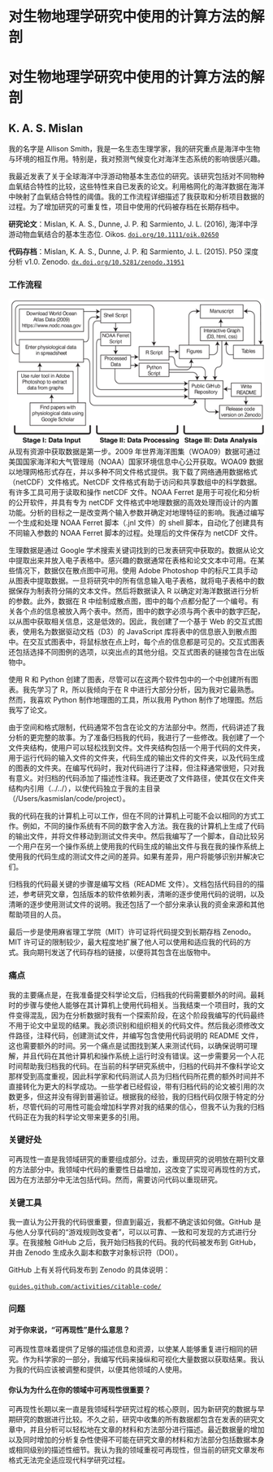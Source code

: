 # 对生物地理学研究中使用的计算方法的解剖

# 对生物地理学研究中使用的计算方法的解剖

## K. A. S. Mislan

我的名字是 Allison Smith，我是一名生态生理学家，我的研究重点是海洋中生物与环境的相互作用。特别是，我对预测气候变化对海洋生态系统的影响很感兴趣。

我最近发表了关于全球海洋中浮游动物基本生态位的研究。该研究包括对不同物种血氧结合特性的比较，这些特性来自已发表的论文。利用格网化的海洋数据在海洋中映射了血氧结合特性的阈值。我的工作流程详细描述了我获取和分析项目数据的过程。为了增加研究的可重复性，项目中使用的代码被存档在长期存档中。

**研究论文**：Mislan, K. A. S., Dunne, J. P. 和 Sarmiento, J. L. (2016), 海洋中浮游动物血氧结合的基本生态位. Oikos. [`doi.org/10.1111/oik.02650`](https://doi.org/10.1111/oik.02650)

**代码存档**：Mislan, K. A. S., Dunne, J. P. 和 Sarmiento, J. L. (2015). P50 深度分析 v1.0\. Zenodo. [`dx.doi.org/10.5281/zenodo.31951`](http://dx.doi.org/10.5281/zenodo.31951)

### 工作流程

![图表](img/kasmislan.png) 从现有资源中获取数据是第一步。2009 年世界海洋图集（WOA09）数据可通过美国国家海洋和大气管理局（NOAA）国家环境信息中心公开获取。WOA09 数据以地理网格形式存在，并以多种不同文件格式提供。我下载了网络通用数据格式（netCDF）文件格式。NetCDF 文件格式有助于访问和共享数组中的科学数据。有许多工具可用于读取和操作 netCDF 文件。NOAA Ferret 是用于可视化和分析的公开软件，并具有专为 netCDF 文件格式中地理数据的高效处理而设计的内置功能。分析的目标之一是改变两个输入参数并确定对地理特征的影响。我通过编写一个生成和处理 NOAA Ferret 脚本（.jnl 文件）的 shell 脚本，自动化了创建具有不同输入参数的 NOAA Ferret 脚本的过程。处理后的文件保存为 netCDF 文件。

生理数据是通过 Google 学术搜索关键词找到的已发表研究中获取的。数据从论文中提取出来并放入电子表格中。感兴趣的数据通常在表格和论文文本中可用。在某些情况下，数据仅在散点图中可用。使用 Adobe Photoshop 中的标尺工具手动从图表中提取数据。一旦将研究中的所有信息输入电子表格，就将电子表格中的数据保存为制表符分隔的文本文件。然后将数据读入 R 以确定对海洋数据进行分析的参数。此外，数据在 R 中绘制成散点图，图中的每个点都分配了一个编号。有关各个点的信息被放入两个表中。然而，图中的数字必须与两个表中的数字匹配，以从图中获取相关信息，这是低效的。因此，我创建了一个基于 Web 的交互式图表，使用名为数据驱动文档（D3）的 JavaScript 库将表中的信息嵌入到散点图中。在交互式图表中，将鼠标放在点上时，每个点的信息都是可见的。交互式图表还包括选择不同图例的选项，以突出点的其他分组。交互式图表的链接包含在出版物中。

使用 R 和 Python 创建了图表，尽管可以在这两个软件包中的一个中创建所有图表。我先学习了 R，所以我倾向于在 R 中进行大部分分析，因为我对它最熟悉。然而，我喜欢 Python 制作地理图的工具，所以我用 Python 制作了地理图。然后我写了论文。

由于空间和格式限制，代码通常不包含在论文的方法部分中。然而，代码讲述了我分析的更完整的故事。为了准备归档我的代码，我进行了一些修改。我创建了一个文件夹结构，使用户可以轻松找到文件。文件夹结构包括一个用于代码的文件夹，用于运行代码的输入文件的文件夹，代码生成的输出文件的文件夹，以及代码生成的图表的文件夹。在编写代码时，我对代码进行了注释，但注释通常很短，只对我有意义。对归档的代码添加了描述性注释。我还更改了文件路径，使其仅在文件夹结构内引用（../../），以使代码独立于我的主目录（/Users/kasmislan/code/project）。

我的代码在我的计算机上可以工作，但在不同的计算机上可能不会以相同的方式工作。例如，不同的操作系统有不同的数字舍入方法。我在我的计算机上生成了代码的输出文件，并将文件移动到测试文件夹中。然后我编写了一个脚本，自动比较另一个用户在另一个操作系统上使用我的代码生成的输出文件与我在我的操作系统上使用我的代码生成的测试文件之间的差异。如果有差异，用户将能够识别并解决它们。

归档我的代码最关键的步骤是编写文档（README 文件）。文档包括代码目的的描述，参考研究文章，包括版本的软件依赖列表，清晰的逐步使用代码的说明，以及清晰的逐步使用测试文件的说明。我还包括了一个部分来承认我的资金来源和其他帮助项目的人员。

最后一步是使用麻省理工学院（MIT）许可证将代码提交到长期存档 Zenodo。MIT 许可证的限制较少，最大程度地扩展了他人可以使用和适应我的代码的方式。我向期刊发送了代码存档的链接，以便将其包含在出版物中。

### 痛点

我的主要痛点是，在我准备提交科学论文后，归档我的代码需要额外的时间。最耗时的步骤与使他人能够在其计算机上使用代码相关。当我结束一个项目时，我的文件变得混乱，因为在分析数据时我有一个探索阶段，在这个阶段我编写的代码最终不用于论文中呈现的结果。我必须识别和组织相关的代码文件。然后我必须修改文件路径，注释代码，创建测试文件，并编写包含使用代码说明的 README 文件，这也需要额外的时间。另一个痛点是试图找到某人来测试代码，以确保说明可理解，并且代码在其他计算机和操作系统上运行时没有错误。这一步需要另一个人花时间帮助我归档我的代码。在当前的科学研究系统中，归档的代码并不像科学论文那样受到高度重视，因此科学家和代码测试人员为归档代码所花费的额外时间并不直接转化为更大的科学成功。一些学者已经假设，带有归档代码的论文被引用的次数更多，但这并没有得到普遍验证。根据我的经验，我的归档代码仅限于特定的分析，尽管代码的可用性可能会增加科学界对我的结果的信心，但我不认为我的归档代码正在为我的科学论文带来更多的引用。

### 关键好处

可再现性一直是我领域研究的重要组成部分。过去，重现研究的说明放在期刊文章的方法部分中。我领域中代码的重要性日益增加，这改变了实现可再现性的方式，因为在方法部分中无法包括代码。然而，需要访问代码以重现研究。

### 关键工具

我一直认为公开我的代码很重要，但直到最近，我都不确定该如何做。GitHub 是与他人分享代码的“游戏规则改变者”，可以以可靠、一致和可发现的方式进行分享。在我接触 GitHub 之后，我开始归档我的代码。我的代码被发布到 GitHub，并由 Zenodo 生成永久副本和数字对象标识符（DOI）。

GitHub 上有关将代码发布到 Zenodo 的具体说明：

[`guides.github.com/activities/citable-code/`](https://guides.github.com/activities/citable-code/)

### 问题

#### 对于你来说，“可再现性”是什么意思？

可再现性意味着提供了足够的描述信息和资源，以使某人能够重复进行相同的研究。作为科学家的一部分，我编写代码来操纵和可视化大量数据以获取结果。我认为我的代码应该被调整和提供，以便其他领域的人使用。

#### 你认为为什么在你的领域中可再现性很重要？

可再现性长期以来一直是我领域科学研究过程的核心原则，因为新研究的数据与早期研究的数据进行比较。不久之前，研究中收集的所有数据都包含在发表的研究文章中，并且分析可以轻松地在文章的材料和方法部分进行描述。最近数据量的增加以及同时增加的分析复杂性使得不可能在研究文章的材料和方法部分包括数据本身或相同级别的描述性细节。我认为我的领域重视可再现性，但当前的研究文章发布格式无法完全适应现代科学研究过程。

